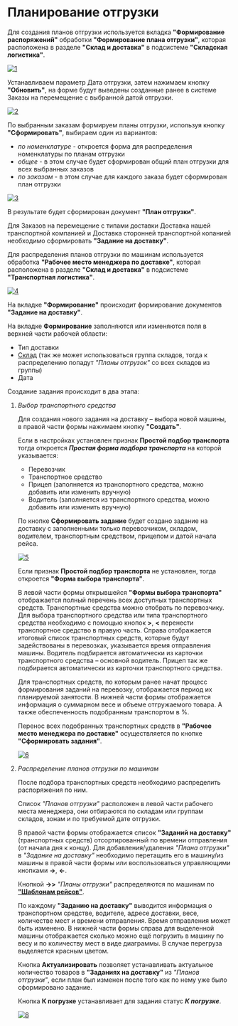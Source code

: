 # Планирование отгрузки

Для создания планов отгрузки используется вкладка **"Формирование распоряжений"** обработки **"Формирование плана отгрузки"**, которая расположена в разделе **"Склад и доставка"** в подсистеме **"Складская логистика"**.

[![1][1]][1]

Устанавливаем параметр Дата отгрузки, затем нажимаем кнопку **"Обновить"**, на форме будут выведены созданные ранее в системе Заказы на перемещение с выбранной датой отгрузки.

[![2][2]][2]

По выбранным заказам формируем планы отгрузки, используя кнопку **"Сформировать"**, выбираем один из вариантов:

- *по номенклатуре* - откроется форма для распределения номенклатуры по планам отгрузки
- *общее* - в этом случае будет сформирован общий план отгрузки для всех выбранных заказов
- *по заказам* - в этом случае для каждого заказа будет сформирован план отгрузки

[![3][3]][3]

В результате будет сформирован документ **"План отгрузки"**.

Для Заказов на перемещение с типами доставки Доставка нашей транспортной компанией и Доставка сторонней транспортной копанией необходимо сформировать **"Задание на доставку"**.

Для распределения планов отгрузки по машинам используется обработка **"Рабочее место менеджера по доставке"**, которая расположена в разделе **"Склад и доставка"** в подсистеме **"Транспортная логистика"**.

[![4][4]][4]

На вкладке **"Формирование"** происходит формирование документов **"Задание на доставку"**.

На вкладке **Формирование** заполняются или изменяются поля в верхней части рабочей области:

- Тип доставки
- [Склад](../../CommonInformation/Warehouse.md) (так же может использоваться группа складов, тогда к распределению попадут *"Планы отгрузок"* со всех складов из группы)
- Дата

Создание задания происходит в два этапа:

1. *Выбор транспортного средства*

    Для создания нового задания на доставку – выбора новой машины, в правой части формы нажимаем кнопку **"Создать"**.

    Если в настройках установлен признак **Простой подбор транспорта** тогда откроется ***Простая форма подбора транспорта*** на которой указывается:

    - Перевозчик
    - Транспортное средство
    - Прицеп (заполняется из транспортного средства, можно добавить или изменить вручную)
    - Водитель (заполняется из транспортного средства, можно добавить или изменить вручную)

    По кнопке **Сформировать задание** будет создано задание на доставку с заполненными только перевозчиком, складом, водителем, транспортным средством, прицепом и датой начала рейса.

    [![5][5]][5]

    Если признак **Простой подбор транспорта** не установлен, тогда откроется **"Форма выбора транспорта"**.

    В левой части формы открывшейся **"Формы выбора транспорта"** отображается полный перечень всех доступных транспортных средств. Транспортные средства можно отобрать по перевозчику. Для выбора транспортного средства или типа транспортного средства необходимо с помощью кнопок **>**, **<** перенести транспортное средство в правую часть. Справа отображается итоговый список транспортных средств, которые будут задействованы в перевозках, указывается время отправления машины. Водитель подбирается автоматически из карточки транспортного средства – основной водитель. Прицеп так же подбирается автоматически из карточки транспортного средства.

    Для транспортных средств, по которым ранее начат процесс формирования заданий на перевозку, отображается период их планируемой занятости. В нижней части формы отображается информация о суммарном весе и объеме отгружаемого товара. А также обеспеченность подобранным транспортом в %.

    Перенос всех подобранных транспортных средств в **"Рабочее место менеджера по доставке"** осуществляется по кнопке **"Сформировать задания"**.

    [![6][6]][6]

2. *Распределение планов отгрузки по машинам*

    После подбора транспортных средств необходимо распределить распоряжения по ним.

    Список *"Планов отгрузки"* расположен в левой части рабочего места менеджера, они отбираются по складам или группам складов, зонам и по требуемой дате отгрузки.

    В правой части формы отображается список **"Заданий на доставку"** (транспортных средств) отсортированный по времени отправления (от начала дня к концу). Для добавления/удаления *"Плана отгрузки"* в *"Задание на доставку"* необходимо перетащить его в машину/из машины в правой части формы или воспользоваться управляющими кнопками **->**, **<-**.

    Кнопкой **->>** *"Планы отгрузки"* распределяются по машинам по [**"Шаблонам рейсов"**](../../CommonInformation/TemplateRoute.md).

    По каждому **"Заданию на доставку"** выводится информация о транспортном средстве, водителе, адресе доставки, весе, количестве мест и времени отправления. Время отправления может быть изменено. В нижней части формы справа для выделенной машины отображается сколько можно ещё погрузить в машину по весу и по количеству мест в виде диаграммы. В случае перегруза выделяется красным цветом.

    Кнопка **Актуализировать** позволяет устанавливать актуальное количество товаров в **"Заданиях на доставку"** из *"Планов отгрузки"*, если план был изменен после того как по нему уже было сформировано задание.

    Кнопка **К погрузке** устанавливает для задания статус ***К погрузке***.

    [![8][8]][8]

[1]: ShipmentPlanning.assets/1.png
[2]: ShipmentPlanning.assets/2.png
[3]: ShipmentPlanning.assets/3.png
[4]: ShipmentPlanning.assets/4.png
[5]: ShipmentPlanning.assets/5.png
[6]: ShipmentPlanning.assets/6.png
[7]: ShipmentPlanning.assets/7.png
[8]: ShipmentPlanning.assets/8.png